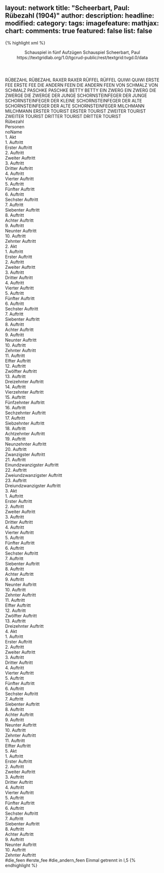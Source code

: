 layout: network
title: "Scheerbart, Paul: Rübezahl (1904)"
author:
description:
headline:
modified:
category:
tags:
imagefeature:
mathjax:
chart:
comments: true
featured: false
list: false
---
{% highlight xml %}
<?xml-model href="https://raw.githubusercontent.com/DLiNa/project/master/rules/lina.rnc"?><?xml-model href="https://raw.githubusercontent.com/DLiNa/project/master/rules/lina.sch"?>
<play xmlns="http://lina.digital">
  <header>
    <title>Rübezahl</title>
    <subtitle>Schauspiel in fünf Aufzügen</subtitle>
    <genretitle>Schauspiel</genretitle>
    <author>Scheerbart, Paul</author>
  	<date when="1904" type="print"/>
  	<source>https://textgridlab.org/1.0/tgcrud-public/rest/textgrid:tvgd.0/data</source>
  </header>
  <personae>
    <character>
      <name>RÜBEZAHL</name>
      <alias xml:id="rübezahl">
        <name>RÜBEZAHL</name>
      </alias>
    </character>
    <character>
      <name>RAXER</name>
      <alias xml:id="raxer">
        <name>RAXER</name>
      </alias>
    </character>
    <character>
      <name>RÜFFEL</name>
      <alias xml:id="rüffel">
        <name>RÜFFEL</name>
      </alias>
    </character>
    <character>
      <name>QUIWI</name>
      <alias xml:id="quiwi">
        <name>QUIWI</name>
      </alias>
    </character>
    <character>
      <name>ERSTE FEE</name>
      <alias xml:id="erste_fee">
        <name>ERSTE FEE</name>
      </alias>
    </character>
    <character>
      <name>DIE ANDERN FEEN</name>
      <alias xml:id="die_andern_feen">
        <name>DIE ANDERN FEEN</name>
      </alias>
    </character>
    <character>
      <name>VON SCHMALZ</name>
      <alias xml:id="von_schmalz">
        <name>VON SCHMALZ</name>
      </alias>
    </character>
    <character>
      <name>PASCHKE</name>
      <alias xml:id="paschke">
        <name>PASCHKE</name>
      </alias>
    </character>
    <character>
      <name>BETTY</name>
      <alias xml:id="betty">
        <name>BETTY</name>
      </alias>
    </character>
    <character>
      <name>EIN ZWERG</name>
      <alias xml:id="ein_zwerg">
        <name>EIN ZWERG</name>
      </alias>
    </character>
    <character>
      <name>DIE ZWERGE</name>
      <alias xml:id="die_zwerge">
        <name>DIE ZWERGE</name>
      </alias>
    </character>
    <character>
      <name>DER JUNGE SCHORNSTEINFEGER</name>
      <alias xml:id="der_junge_schornsteinfeger">
        <name>DER JUNGE SCHORNSTEINFEGER</name>
      </alias>
    	<alias xml:id="der_kleine_schornsteinfeger">
    		<name>DER KLEINE SCHORNSTEINFEGER</name>
    	</alias>
    </character>
    <character>
      <name>DER ALTE SCHORNSTEINFEGER</name>
      <alias xml:id="der_alte_schornsteinfeger">
        <name>DER ALTE SCHORNSTEINFEGER</name>
      </alias>
    </character>
    <character>
      <name>MILCHMANN</name>
      <alias xml:id="milchmann">
        <name>MILCHMANN</name>
      </alias>
    </character>
    <character>
      <name>ERSTER TOURIST</name>
      <alias xml:id="erster_tourist">
        <name>ERSTER TOURIST</name>
      </alias>
    </character>
    <character>
      <name>ZWEITER TOURIST</name>
      <alias xml:id="zweiter_tourist">
        <name>ZWEITER TOURIST</name>
      </alias>
    </character>
    <character>
      <name>DRITTER TOURIST</name>
      <alias xml:id="dritter_tourist">
        <name>DRITTER TOURIST</name>
      </alias>
    </character>
  </personae>
  <text>
    <div>
      <head>Rübezahl</head>
    </div>
    <div>
      <head>Personen</head>
      <div>
        <head>noName</head>
      </div>
    </div>
    <div>
      <head>1. Akt</head>
      <div>
        <head>1. Auftritt</head>
        <div>
          <head>Erster Auftritt</head>
          <sp who="#rübezahl">
            <amount n="1" unit="speech_acts"/>
            <amount n="198" unit="words"/>
            <amount n="1140" unit="chars"/>
          </sp>
        </div>
      </div>
      <div>
        <head>2. Auftritt</head>
        <div>
          <head>Zweiter Auftritt</head>
          <sp who="#raxer">
            <amount n="2" unit="speech_acts"/>
            <amount n="41" unit="words"/>
            <amount n="262" unit="chars"/>
          </sp>
          <sp who="#rübezahl">
            <amount n="1" unit="speech_acts"/>
            <amount n="17" unit="words"/>
            <amount n="111" unit="chars"/>
          </sp>
        </div>
      </div>
      <div>
        <head>3. Auftritt</head>
        <div>
          <head>Dritter Auftritt</head>
          <sp who="#rübezahl">
            <amount n="2" unit="speech_acts"/>
            <amount n="76" unit="words"/>
            <amount n="1" unit="lines"/>
            <amount n="446" unit="chars"/>
          </sp>
          <sp who="#rüffel">
            <amount n="1" unit="speech_acts"/>
            <amount n="25" unit="words"/>
            <amount n="178" unit="chars"/>
          </sp>
        </div>
      </div>
      <div>
        <head>4. Auftritt</head>
        <div>
          <head>Vierter Auftritt</head>
          <sp who="#quiwi">
            <amount n="12" unit="speech_acts"/>
            <amount n="439" unit="words"/>
            <amount n="7" unit="lines"/>
            <amount n="2184" unit="chars"/>
          </sp>
          <sp who="#rüffel">
            <amount n="11" unit="speech_acts"/>
            <amount n="310" unit="words"/>
            <amount n="8" unit="lines"/>
            <amount n="1651" unit="chars"/>
          </sp>
        </div>
      </div>
      <div>
        <head>5. Auftritt</head>
        <div>
          <head>Fünfter Auftritt</head>
          <sp who="#erste_fee">
            <amount n="3" unit="speech_acts"/>
            <amount n="18" unit="words"/>
            <amount n="3" unit="lines"/>
            <amount n="77" unit="chars"/>
          </sp>
          <sp who="#quiwi">
            <amount n="3" unit="speech_acts"/>
            <amount n="43" unit="words"/>
            <amount n="2" unit="lines"/>
            <amount n="214" unit="chars"/>
          </sp>
          <sp who="#die_andern_feen #erste_fee">
            <amount n="1" unit="speech_acts"/>
            <amount n="34" unit="words"/>
            <amount n="174" unit="chars"/>
          </sp>
          <sp who="#die_andern_feen">
            <amount n="1" unit="speech_acts"/>
            <amount n="22" unit="words"/>
            <amount n="116" unit="chars"/>
          </sp>
        </div>
      </div>
      <div>
        <head>6. Auftritt</head>
        <div>
          <head>Sechster Auftritt</head>
          <sp who="#rübezahl">
            <amount n="11" unit="speech_acts"/>
            <amount n="167" unit="words"/>
            <amount n="10" unit="lines"/>
            <amount n="907" unit="chars"/>
          </sp>
          <sp who="#quiwi">
            <amount n="11" unit="speech_acts"/>
            <amount n="212" unit="words"/>
            <amount n="6" unit="lines"/>
            <amount n="1099" unit="chars"/>
          </sp>
        </div>
      </div>
      <div>
        <head>7. Auftritt</head>
        <div>
          <head>Siebenter Auftritt</head>
          <sp who="#raxer">
            <amount n="1" unit="speech_acts"/>
            <amount n="7" unit="words"/>
            <amount n="1" unit="lines"/>
            <amount n="37" unit="chars"/>
          </sp>
          <sp who="#rübezahl">
            <amount n="2" unit="speech_acts"/>
            <amount n="64" unit="words"/>
            <amount n="1" unit="lines"/>
            <amount n="312" unit="chars"/>
          </sp>
          <sp who="#quiwi">
            <amount n="1" unit="speech_acts"/>
            <amount n="3" unit="words"/>
            <amount n="1" unit="lines"/>
            <amount n="14" unit="chars"/>
          </sp>
        </div>
      </div>
      <div>
        <head>8. Auftritt</head>
        <div>
          <head>Achter Auftritt</head>
          <sp who="#raxer">
            <amount n="18" unit="speech_acts"/>
            <amount n="233" unit="words"/>
            <amount n="14" unit="lines"/>
            <amount n="1395" unit="chars"/>
          </sp>
          <sp who="#quiwi">
            <amount n="17" unit="speech_acts"/>
            <amount n="193" unit="words"/>
            <amount n="13" unit="lines"/>
            <amount n="1016" unit="chars"/>
          </sp>
        </div>
      </div>
      <div>
        <head>9. Auftritt</head>
        <div>
          <head>Neunter Auftritt</head>
          <sp who="#quiwi">
            <amount n="1" unit="speech_acts"/>
            <amount n="109" unit="words"/>
            <amount n="506" unit="chars"/>
          </sp>
        </div>
      </div>
      <div>
        <head>10. Auftritt</head>
        <div>
          <head>Zehnter Auftritt</head>
          <sp who="#quiwi">
            <amount n="1" unit="speech_acts"/>
            <amount n="224" unit="words"/>
            <amount n="1084" unit="chars"/>
          </sp>
        </div>
      </div>
    </div>
    <div>
      <head>2. Akt</head>
      <div>
        <head>1. Auftritt</head>
        <div>
          <head>Erster Auftritt</head>
          <sp who="#raxer">
            <amount n="5" unit="speech_acts"/>
            <amount n="105" unit="words"/>
            <amount n="3" unit="lines"/>
            <amount n="621" unit="chars"/>
          </sp>
          <sp who="#rüffel">
            <amount n="4" unit="speech_acts"/>
            <amount n="119" unit="words"/>
            <amount n="3" unit="lines"/>
            <amount n="632" unit="chars"/>
          </sp>
        </div>
      </div>
      <div>
        <head>2. Auftritt</head>
        <div>
          <head>Zweiter Auftritt</head>
          <sp who="#quiwi">
            <amount n="2" unit="speech_acts"/>
            <amount n="33" unit="words"/>
            <amount n="1" unit="lines"/>
            <amount n="201" unit="chars"/>
          </sp>
          <sp who="#raxer">
            <amount n="2" unit="speech_acts"/>
            <amount n="39" unit="words"/>
            <amount n="1" unit="lines"/>
            <amount n="226" unit="chars"/>
          </sp>
          <sp who="#rüffel">
            <amount n="1" unit="speech_acts"/>
            <amount n="30" unit="words"/>
            <amount n="167" unit="chars"/>
          </sp>
        </div>
      </div>
      <div>
        <head>3. Auftritt</head>
        <div>
          <head>Dritter Auftritt</head>
          <sp who="#rüffel">
            <amount n="6" unit="speech_acts"/>
            <amount n="42" unit="words"/>
            <amount n="6" unit="lines"/>
            <amount n="202" unit="chars"/>
          </sp>
          <sp who="#quiwi">
            <amount n="5" unit="speech_acts"/>
            <amount n="39" unit="words"/>
            <amount n="5" unit="lines"/>
            <amount n="199" unit="chars"/>
          </sp>
        </div>
      </div>
      <div>
        <head>4. Auftritt</head>
        <div>
          <head>Vierter Auftritt</head>
          <sp who="#quiwi">
            <amount n="7" unit="speech_acts"/>
            <amount n="76" unit="words"/>
            <amount n="6" unit="lines"/>
            <amount n="416" unit="chars"/>
          </sp>
          <sp who="#rüffel">
            <amount n="5" unit="speech_acts"/>
            <amount n="41" unit="words"/>
            <amount n="5" unit="lines"/>
            <amount n="232" unit="chars"/>
          </sp>
          <sp who="#von_schmalz">
            <amount n="8" unit="speech_acts"/>
            <amount n="95" unit="words"/>
            <amount n="7" unit="lines"/>
            <amount n="528" unit="chars"/>
          </sp>
        </div>
      </div>
      <div>
        <head>5. Auftritt</head>
        <div>
          <head>Fünfter Auftritt</head>
          <sp who="#quiwi">
            <amount n="4" unit="speech_acts"/>
            <amount n="66" unit="words"/>
            <amount n="3" unit="lines"/>
            <amount n="350" unit="chars"/>
          </sp>
          <sp who="#von_schmalz">
            <amount n="2" unit="speech_acts"/>
            <amount n="24" unit="words"/>
            <amount n="2" unit="lines"/>
            <amount n="141" unit="chars"/>
          </sp>
          <sp who="#paschke">
            <amount n="2" unit="speech_acts"/>
            <amount n="20" unit="words"/>
            <amount n="2" unit="lines"/>
            <amount n="141" unit="chars"/>
          </sp>
          <sp who="#rüffel">
            <amount n="1" unit="speech_acts"/>
            <amount n="5" unit="words"/>
            <amount n="1" unit="lines"/>
            <amount n="42" unit="chars"/>
          </sp>
        </div>
      </div>
      <div>
        <head>6. Auftritt</head>
        <div>
          <head>Sechster Auftritt</head>
          <sp who="#paschke">
            <amount n="3" unit="speech_acts"/>
            <amount n="65" unit="words"/>
            <amount n="2" unit="lines"/>
            <amount n="364" unit="chars"/>
          </sp>
          <sp who="#quiwi">
            <amount n="3" unit="speech_acts"/>
            <amount n="51" unit="words"/>
            <amount n="1" unit="lines"/>
            <amount n="276" unit="chars"/>
          </sp>
        </div>
      </div>
      <div>
        <head>7. Auftritt</head>
        <div>
          <head>Siebenter Auftritt</head>
          <sp who="#raxer">
            <amount n="5" unit="speech_acts"/>
            <amount n="54" unit="words"/>
            <amount n="5" unit="lines"/>
            <amount n="267" unit="chars"/>
          </sp>
          <sp who="#quiwi">
            <amount n="3" unit="speech_acts"/>
            <amount n="23" unit="words"/>
            <amount n="3" unit="lines"/>
            <amount n="134" unit="chars"/>
          </sp>
          <sp who="#rüffel">
            <amount n="1" unit="speech_acts"/>
            <amount n="3" unit="words"/>
            <amount n="1" unit="lines"/>
            <amount n="26" unit="chars"/>
          </sp>
          <sp who="#betty">
            <amount n="2" unit="speech_acts"/>
            <amount n="11" unit="words"/>
            <amount n="2" unit="lines"/>
            <amount n="69" unit="chars"/>
          </sp>
        </div>
      </div>
      <div>
        <head>8. Auftritt</head>
        <div>
          <head>Achter Auftritt</head>
          <sp who="#quiwi">
            <amount n="3" unit="speech_acts"/>
            <amount n="27" unit="words"/>
            <amount n="3" unit="lines"/>
            <amount n="131" unit="chars"/>
          </sp>
          <sp who="#betty">
            <amount n="1" unit="speech_acts"/>
            <amount n="4" unit="words"/>
            <amount n="1" unit="lines"/>
            <amount n="23" unit="chars"/>
          </sp>
          <sp who="#rüffel">
            <amount n="2" unit="speech_acts"/>
            <amount n="9" unit="words"/>
            <amount n="2" unit="lines"/>
            <amount n="44" unit="chars"/>
          </sp>
        </div>
      </div>
      <div>
        <head>9. Auftritt</head>
        <div>
          <head>Neunter Auftritt</head>
          <sp who="#rübezahl">
            <amount n="2" unit="speech_acts"/>
            <amount n="27" unit="words"/>
            <amount n="2" unit="lines"/>
            <amount n="126" unit="chars"/>
          </sp>
          <sp who="#paschke">
            <amount n="1" unit="speech_acts"/>
            <amount n="5" unit="words"/>
            <amount n="1" unit="lines"/>
            <amount n="31" unit="chars"/>
          </sp>
          <sp who="#betty">
            <amount n="1" unit="speech_acts"/>
            <amount n="7" unit="words"/>
            <amount n="1" unit="lines"/>
            <amount n="38" unit="chars"/>
          </sp>
          <sp who="#rüffel">
            <amount n="1" unit="speech_acts"/>
            <amount n="6" unit="words"/>
            <amount n="1" unit="lines"/>
            <amount n="29" unit="chars"/>
          </sp>
        </div>
      </div>
      <div>
        <head>10. Auftritt</head>
        <div>
          <head>Zehnter Auftritt</head>
          <sp who="#raxer">
            <amount n="1" unit="speech_acts"/>
            <amount n="12" unit="words"/>
            <amount n="1" unit="lines"/>
            <amount n="55" unit="chars"/>
          </sp>
          <sp who="#rüffel">
            <amount n="1" unit="speech_acts"/>
            <amount n="6" unit="words"/>
            <amount n="1" unit="lines"/>
            <amount n="35" unit="chars"/>
          </sp>
        </div>
      </div>
      <div>
        <head>11. Auftritt</head>
        <div>
          <head>Elfter Auftritt</head>
          <sp who="#rübezahl">
            <amount n="3" unit="speech_acts"/>
            <amount n="37" unit="words"/>
            <amount n="2" unit="lines"/>
            <amount n="223" unit="chars"/>
          </sp>
          <sp who="#quiwi">
            <amount n="2" unit="speech_acts"/>
            <amount n="16" unit="words"/>
            <amount n="2" unit="lines"/>
            <amount n="77" unit="chars"/>
          </sp>
        </div>
      </div>
      <div>
        <head>12. Auftritt</head>
        <div>
          <head>Zwölfter Auftritt</head>
          <sp who="#von_schmalz">
            <amount n="2" unit="speech_acts"/>
            <amount n="8" unit="words"/>
            <amount n="2" unit="lines"/>
            <amount n="44" unit="chars"/>
          </sp>
          <sp who="#rübezahl">
            <amount n="2" unit="speech_acts"/>
            <amount n="34" unit="words"/>
            <amount n="1" unit="lines"/>
            <amount n="203" unit="chars"/>
          </sp>
          <sp who="#quiwi">
            <amount n="1" unit="speech_acts"/>
            <amount n="12" unit="words"/>
            <amount n="1" unit="lines"/>
            <amount n="64" unit="chars"/>
          </sp>
        </div>
      </div>
      <div>
        <head>13. Auftritt</head>
        <div>
          <head>Dreizehnter Auftritt</head>
          <sp who="#rübezahl">
            <amount n="3" unit="speech_acts"/>
            <amount n="55" unit="words"/>
            <amount n="2" unit="lines"/>
            <amount n="303" unit="chars"/>
          </sp>
          <sp who="#von_schmalz">
            <amount n="2" unit="speech_acts"/>
            <amount n="9" unit="words"/>
            <amount n="2" unit="lines"/>
            <amount n="52" unit="chars"/>
          </sp>
        </div>
      </div>
      <div>
        <head>14. Auftritt</head>
        <div>
          <head>Vierzehnter Auftritt</head>
          <sp who="#von_schmalz">
            <amount n="6" unit="speech_acts"/>
            <amount n="81" unit="words"/>
            <amount n="4" unit="lines"/>
            <amount n="466" unit="chars"/>
          </sp>
          <sp who="#paschke">
            <amount n="3" unit="speech_acts"/>
            <amount n="31" unit="words"/>
            <amount n="3" unit="lines"/>
            <amount n="174" unit="chars"/>
          </sp>
          <sp who="#betty">
            <amount n="3" unit="speech_acts"/>
            <amount n="75" unit="words"/>
            <amount n="1" unit="lines"/>
            <amount n="460" unit="chars"/>
          </sp>
        </div>
      </div>
      <div>
        <head>15. Auftritt</head>
        <div>
          <head>Fünfzehnter Auftritt</head>
          <sp who="#rübezahl">
            <amount n="4" unit="speech_acts"/>
            <amount n="40" unit="words"/>
            <amount n="3" unit="lines"/>
            <amount n="227" unit="chars"/>
          </sp>
          <sp who="#betty">
            <amount n="3" unit="speech_acts"/>
            <amount n="64" unit="words"/>
            <amount n="2" unit="lines"/>
            <amount n="363" unit="chars"/>
          </sp>
          <sp who="#raxer">
            <amount n="3" unit="speech_acts"/>
            <amount n="18" unit="words"/>
            <amount n="3" unit="lines"/>
            <amount n="83" unit="chars"/>
          </sp>
          <sp who="#von_schmalz">
            <amount n="1" unit="speech_acts"/>
            <amount n="12" unit="words"/>
            <amount n="1" unit="lines"/>
            <amount n="58" unit="chars"/>
          </sp>
        </div>
      </div>
      <div>
        <head>16. Auftritt</head>
        <div>
          <head>Sechzehnter Auftritt</head>
          <sp who="#rübezahl">
            <amount n="2" unit="speech_acts"/>
            <amount n="21" unit="words"/>
            <amount n="1" unit="lines"/>
            <amount n="130" unit="chars"/>
          </sp>
          <sp who="#von_schmalz">
            <amount n="2" unit="speech_acts"/>
            <amount n="224" unit="words"/>
            <amount n="1" unit="lines"/>
            <amount n="1319" unit="chars"/>
          </sp>
        </div>
      </div>
      <div>
        <head>17. Auftritt</head>
        <div>
          <head>Siebzehnter Auftritt</head>
          <sp who="#raxer">
            <amount n="2" unit="speech_acts"/>
            <amount n="15" unit="words"/>
            <amount n="2" unit="lines"/>
            <amount n="85" unit="chars"/>
          </sp>
          <sp who="#rübezahl">
            <amount n="1" unit="speech_acts"/>
            <amount n="18" unit="words"/>
            <amount n="1" unit="lines"/>
            <amount n="95" unit="chars"/>
          </sp>
        </div>
      </div>
      <div>
        <head>18. Auftritt</head>
        <div>
          <head>Achtzehnter Auftritt</head>
          <sp who="#rübezahl">
            <amount n="1" unit="speech_acts"/>
            <amount n="108" unit="words"/>
            <amount n="601" unit="chars"/>
          </sp>
        </div>
      </div>
      <div>
        <head>19. Auftritt</head>
        <div>
          <head>Neunzehnter Auftritt</head>
          <sp who="#paschke">
            <amount n="3" unit="speech_acts"/>
            <amount n="136" unit="words"/>
            <amount n="2" unit="lines"/>
            <amount n="780" unit="chars"/>
          </sp>
          <sp who="#rübezahl">
            <amount n="3" unit="speech_acts"/>
            <amount n="19" unit="words"/>
            <amount n="3" unit="lines"/>
            <amount n="94" unit="chars"/>
          </sp>
        </div>
      </div>
      <div>
        <head>20. Auftritt</head>
        <div>
          <head>Zwanzigster Auftritt</head>
          <sp who="#raxer">
            <amount n="1" unit="speech_acts"/>
            <amount n="4" unit="words"/>
            <amount n="1" unit="lines"/>
            <amount n="19" unit="chars"/>
          </sp>
          <sp who="#rübezahl">
            <amount n="1" unit="speech_acts"/>
            <amount n="66" unit="words"/>
            <amount n="363" unit="chars"/>
          </sp>
        </div>
      </div>
      <div>
        <head>21. Auftritt</head>
        <div>
          <head>Einundzwanzigster Auftritt</head>
          <sp who="#betty">
            <amount n="1" unit="speech_acts"/>
            <amount n="191" unit="words"/>
            <amount n="969" unit="chars"/>
          </sp>
        </div>
      </div>
      <div>
        <head>22. Auftritt</head>
        <div>
          <head>Zweiundzwanzigster Auftritt</head>
          <sp who="#quiwi">
            <amount n="2" unit="speech_acts"/>
            <amount n="29" unit="words"/>
            <amount n="2" unit="lines"/>
            <amount n="147" unit="chars"/>
          </sp>
          <sp who="#betty">
            <amount n="2" unit="speech_acts"/>
            <amount n="10" unit="words"/>
            <amount n="2" unit="lines"/>
            <amount n="43" unit="chars"/>
          </sp>
          <sp who="#rübezahl">
            <amount n="1" unit="speech_acts"/>
            <amount n="24" unit="words"/>
            <amount n="110" unit="chars"/>
          </sp>
        </div>
      </div>
      <div>
        <head>23. Auftritt</head>
        <div>
          <head>Dreiundzwanzigster Auftritt</head>
          <sp who="#quiwi">
            <amount n="5" unit="speech_acts"/>
            <amount n="321" unit="words"/>
            <amount n="2" unit="lines"/>
            <amount n="1595" unit="chars"/>
          </sp>
          <sp who="#rübezahl">
            <amount n="4" unit="speech_acts"/>
            <amount n="121" unit="words"/>
            <amount n="3" unit="lines"/>
            <amount n="690" unit="chars"/>
          </sp>
        </div>
      </div>
    </div>
    <div>
      <head>3. Akt</head>
      <div>
        <head>1. Auftritt</head>
        <div>
          <head>Erster Auftritt</head>
          <sp who="#die_andern_feen #erste_fee">
            <amount n="1" unit="speech_acts"/>
            <amount n="28" unit="words"/>
            <amount n="158" unit="chars"/>
          </sp>
        </div>
      </div>
      <div>
        <head>2. Auftritt</head>
        <div>
          <head>Zweiter Auftritt</head>
          <sp who="#quiwi">
            <amount n="11" unit="speech_acts"/>
            <amount n="184" unit="words"/>
            <amount n="9" unit="lines"/>
            <amount n="844" unit="chars"/>
          </sp>
          <sp who="#raxer">
            <amount n="10" unit="speech_acts"/>
            <amount n="58" unit="words"/>
            <amount n="10" unit="lines"/>
            <amount n="303" unit="chars"/>
          </sp>
        </div>
      </div>
      <div>
        <head>3. Auftritt</head>
        <div>
          <head>Dritter Auftritt</head>
          <sp who="#rübezahl">
            <amount n="3" unit="speech_acts"/>
            <amount n="20" unit="words"/>
            <amount n="3" unit="lines"/>
            <amount n="77" unit="chars"/>
          </sp>
          <sp who="#ein_zwerg">
            <amount n="1" unit="speech_acts"/>
            <amount n="5" unit="words"/>
            <amount n="1" unit="lines"/>
            <amount n="24" unit="chars"/>
          </sp>
          <sp who="#die_zwerge">
            <amount n="1" unit="speech_acts"/>
            <amount n="1" unit="words"/>
            <amount n="1" unit="lines"/>
            <amount n="5" unit="chars"/>
          </sp>
        </div>
      </div>
      <div>
        <head>4. Auftritt</head>
        <div>
          <head>Vierter Auftritt</head>
          <sp who="#rüffel">
            <amount n="7" unit="speech_acts"/>
            <amount n="267" unit="words"/>
            <amount n="2" unit="lines"/>
            <amount n="1529" unit="chars"/>
          </sp>
          <sp who="#rübezahl">
            <amount n="7" unit="speech_acts"/>
            <amount n="112" unit="words"/>
            <amount n="6" unit="lines"/>
            <amount n="637" unit="chars"/>
          </sp>
        </div>
      </div>
      <div>
        <head>5. Auftritt</head>
        <div>
          <head>Fünfter Auftritt</head>
        </div>
      </div>
      <div>
        <head>6. Auftritt</head>
        <div>
          <head>Sechster Auftritt</head>
          <sp who="#von_schmalz">
            <amount n="13" unit="speech_acts"/>
            <amount n="169" unit="words"/>
            <amount n="9" unit="lines"/>
            <amount n="990" unit="chars"/>
          </sp>
          <sp who="#paschke">
            <amount n="12" unit="speech_acts"/>
            <amount n="306" unit="words"/>
            <amount n="4" unit="lines"/>
            <amount n="1712" unit="chars"/>
          </sp>
        </div>
      </div>
      <div>
        <head>7. Auftritt</head>
        <div>
          <head>Siebenter Auftritt</head>
          <sp who="#betty">
            <amount n="3" unit="speech_acts"/>
            <amount n="68" unit="words"/>
            <amount n="1" unit="lines"/>
            <amount n="378" unit="chars"/>
          </sp>
          <sp who="#paschke">
            <amount n="4" unit="speech_acts"/>
            <amount n="49" unit="words"/>
            <amount n="2" unit="lines"/>
            <amount n="273" unit="chars"/>
          </sp>
          <sp who="#von_schmalz">
            <amount n="3" unit="speech_acts"/>
            <amount n="44" unit="words"/>
            <amount n="2" unit="lines"/>
            <amount n="238" unit="chars"/>
          </sp>
          <sp who="#von_schmalz #paschke">
            <amount n="1" unit="speech_acts"/>
            <amount n="3" unit="words"/>
            <amount n="1" unit="lines"/>
            <amount n="13" unit="chars"/>
          </sp>
        </div>
      </div>
      <div>
        <head>8. Auftritt</head>
        <div>
          <head>Achter Auftritt</head>
          <sp who="#raxer">
            <amount n="1" unit="speech_acts"/>
            <amount n="9" unit="words"/>
            <amount n="1" unit="lines"/>
            <amount n="64" unit="chars"/>
          </sp>
          <sp who="#betty">
            <amount n="1" unit="speech_acts"/>
            <amount n="6" unit="words"/>
            <amount n="1" unit="lines"/>
            <amount n="42" unit="chars"/>
          </sp>
          <sp who="#von_schmalz">
            <amount n="2" unit="speech_acts"/>
            <amount n="23" unit="words"/>
            <amount n="1" unit="lines"/>
            <amount n="122" unit="chars"/>
          </sp>
          <sp who="#paschke">
            <amount n="1" unit="speech_acts"/>
            <amount n="23" unit="words"/>
            <amount n="133" unit="chars"/>
          </sp>
          <sp who="#rübezahl">
            <amount n="1" unit="speech_acts"/>
            <amount n="160" unit="words"/>
            <amount n="956" unit="chars"/>
          </sp>
        </div>
      </div>
      <div>
        <head>9. Auftritt</head>
        <div>
          <head>Neunter Auftritt</head>
          <sp who="#rübezahl">
            <amount n="6" unit="speech_acts"/>
            <amount n="118" unit="words"/>
            <amount n="4" unit="lines"/>
            <amount n="654" unit="chars"/>
          </sp>
          <sp who="#rüffel">
            <amount n="6" unit="speech_acts"/>
            <amount n="112" unit="words"/>
            <amount n="4" unit="lines"/>
            <amount n="601" unit="chars"/>
          </sp>
        </div>
      </div>
      <div>
        <head>10. Auftritt</head>
        <div>
          <head>Zehnter Auftritt</head>
          <sp who="#quiwi">
            <amount n="8" unit="speech_acts"/>
            <amount n="112" unit="words"/>
            <amount n="7" unit="lines"/>
            <amount n="547" unit="chars"/>
          </sp>
          <sp who="#rübezahl">
            <amount n="8" unit="speech_acts"/>
            <amount n="100" unit="words"/>
            <amount n="5" unit="lines"/>
            <amount n="514" unit="chars"/>
          </sp>
          <sp who="#rüffel">
            <amount n="2" unit="speech_acts"/>
            <amount n="32" unit="words"/>
            <amount n="1" unit="lines"/>
            <amount n="172" unit="chars"/>
          </sp>
        </div>
      </div>
      <div>
        <head>11. Auftritt</head>
        <div>
          <head>Elfter Auftritt</head>
          <sp who="#quiwi">
            <amount n="3" unit="speech_acts"/>
            <amount n="116" unit="words"/>
            <amount n="1" unit="lines"/>
            <amount n="600" unit="chars"/>
          </sp>
          <sp who="#raxer">
            <amount n="3" unit="speech_acts"/>
            <amount n="46" unit="words"/>
            <amount n="2" unit="lines"/>
            <amount n="236" unit="chars"/>
          </sp>
        </div>
      </div>
      <div>
        <head>12. Auftritt</head>
        <div>
          <head>Zwölfter Auftritt</head>
          <sp who="#rübezahl">
            <amount n="4" unit="speech_acts"/>
            <amount n="70" unit="words"/>
            <amount n="3" unit="lines"/>
            <amount n="364" unit="chars"/>
          </sp>
          <sp who="#raxer">
            <amount n="2" unit="speech_acts"/>
            <amount n="24" unit="words"/>
            <amount n="2" unit="lines"/>
            <amount n="131" unit="chars"/>
          </sp>
          <sp who="#rüffel">
            <amount n="1" unit="speech_acts"/>
            <amount n="4" unit="words"/>
            <amount n="1" unit="lines"/>
            <amount n="22" unit="chars"/>
          </sp>
          <sp who="#quiwi">
            <amount n="1" unit="speech_acts"/>
            <amount n="10" unit="words"/>
            <amount n="1" unit="lines"/>
            <amount n="46" unit="chars"/>
          </sp>
        </div>
      </div>
      <div>
        <head>13. Auftritt</head>
        <div>
          <head>Dreizehnter Auftritt</head>
          <sp who="#quiwi">
            <amount n="1" unit="speech_acts"/>
            <amount n="264" unit="words"/>
            <amount n="1365" unit="chars"/>
          </sp>
        </div>
      </div>
    </div>
    <div>
      <head>4. Akt</head>
      <div>
        <head>1. Auftritt</head>
        <div>
          <head>Erster Auftritt</head>
          <sp who="#rübezahl">
            <amount n="4" unit="speech_acts"/>
            <amount n="60" unit="words"/>
            <amount n="3" unit="lines"/>
            <amount n="341" unit="chars"/>
          </sp>
          <sp who="#rüffel">
            <amount n="4" unit="speech_acts"/>
            <amount n="54" unit="words"/>
            <amount n="2" unit="lines"/>
            <amount n="327" unit="chars"/>
          </sp>
          <sp who="#raxer">
            <amount n="2" unit="speech_acts"/>
            <amount n="30" unit="words"/>
            <amount n="1" unit="lines"/>
            <amount n="160" unit="chars"/>
          </sp>
        </div>
      </div>
      <div>
        <head>2. Auftritt</head>
        <div>
          <head>Zweiter Auftritt</head>
          <sp who="#der_junge_schornsteinfeger">
            <amount n="4" unit="speech_acts"/>
            <amount n="29" unit="words"/>
            <amount n="4" unit="lines"/>
            <amount n="142" unit="chars"/>
          </sp>
          <sp who="#der_alte_schornsteinfeger">
            <amount n="8" unit="speech_acts"/>
            <amount n="166" unit="words"/>
            <amount n="5" unit="lines"/>
            <amount n="922" unit="chars"/>
          </sp>
          <sp who="#rübezahl">
            <amount n="6" unit="speech_acts"/>
            <amount n="63" unit="words"/>
            <amount n="5" unit="lines"/>
            <amount n="326" unit="chars"/>
          </sp>
          <sp who="#raxer">
            <amount n="2" unit="speech_acts"/>
            <amount n="13" unit="words"/>
            <amount n="2" unit="lines"/>
            <amount n="72" unit="chars"/>
          </sp>
        </div>
      </div>
      <div>
        <head>3. Auftritt</head>
        <div>
          <head>Dritter Auftritt</head>
          <sp who="#rüffel">
            <amount n="4" unit="speech_acts"/>
            <amount n="32" unit="words"/>
            <amount n="4" unit="lines"/>
            <amount n="185" unit="chars"/>
          </sp>
          <sp who="#rübezahl">
            <amount n="3" unit="speech_acts"/>
            <amount n="45" unit="words"/>
            <amount n="3" unit="lines"/>
            <amount n="217" unit="chars"/>
          </sp>
          <sp who="#raxer">
            <amount n="4" unit="speech_acts"/>
            <amount n="117" unit="words"/>
            <amount n="1" unit="lines"/>
            <amount n="642" unit="chars"/>
          </sp>
        </div>
      </div>
      <div>
        <head>4. Auftritt</head>
        <div>
          <head>Vierter Auftritt</head>
          <sp who="#milchmann">
            <amount n="4" unit="speech_acts"/>
            <amount n="158" unit="words"/>
            <amount n="2" unit="lines"/>
            <amount n="842" unit="chars"/>
          </sp>
          <sp who="#rüffel">
            <amount n="1" unit="speech_acts"/>
            <amount n="11" unit="words"/>
            <amount n="1" unit="lines"/>
            <amount n="54" unit="chars"/>
          </sp>
          <sp who="#rübezahl">
            <amount n="2" unit="speech_acts"/>
            <amount n="30" unit="words"/>
            <amount n="2" unit="lines"/>
            <amount n="162" unit="chars"/>
          </sp>
        </div>
      </div>
      <div>
        <head>5. Auftritt</head>
        <div>
          <head>Fünfter Auftritt</head>
          <sp who="#rübezahl">
            <amount n="7" unit="speech_acts"/>
            <amount n="104" unit="words"/>
            <amount n="6" unit="lines"/>
            <amount n="579" unit="chars"/>
          </sp>
          <sp who="#raxer">
            <amount n="2" unit="speech_acts"/>
            <amount n="16" unit="words"/>
            <amount n="2" unit="lines"/>
            <amount n="99" unit="chars"/>
          </sp>
          <sp who="#erster_tourist">
            <amount n="7" unit="speech_acts"/>
            <amount n="101" unit="words"/>
            <amount n="5" unit="lines"/>
            <amount n="581" unit="chars"/>
          </sp>
          <sp who="#rüffel">
            <amount n="1" unit="speech_acts"/>
            <amount n="14" unit="words"/>
            <amount n="1" unit="lines"/>
            <amount n="79" unit="chars"/>
          </sp>
        </div>
      </div>
      <div>
        <head>6. Auftritt</head>
        <div>
          <head>Sechster Auftritt</head>
          <sp who="#zweiter_tourist">
            <amount n="7" unit="speech_acts"/>
            <amount n="73" unit="words"/>
            <amount n="7" unit="lines"/>
            <amount n="384" unit="chars"/>
          </sp>
          <sp who="#rüffel">
            <amount n="4" unit="speech_acts"/>
            <amount n="95" unit="words"/>
            <amount n="3" unit="lines"/>
            <amount n="534" unit="chars"/>
          </sp>
          <sp who="#rübezahl">
            <amount n="8" unit="speech_acts"/>
            <amount n="448" unit="words"/>
            <amount n="5" unit="lines"/>
            <amount n="2450" unit="chars"/>
          </sp>
          <sp who="#dritter_tourist">
            <amount n="6" unit="speech_acts"/>
            <amount n="115" unit="words"/>
            <amount n="4" unit="lines"/>
            <amount n="604" unit="chars"/>
          </sp>
          <sp who="#erster_tourist">
            <amount n="2" unit="speech_acts"/>
            <amount n="33" unit="words"/>
            <amount n="1" unit="lines"/>
            <amount n="171" unit="chars"/>
          </sp>
        </div>
      </div>
      <div>
        <head>7. Auftritt</head>
        <div>
          <head>Siebenter Auftritt</head>
          <sp who="#der_junge_schornsteinfeger">
            <amount n="2" unit="speech_acts"/>
            <amount n="39" unit="words"/>
            <amount n="1" unit="lines"/>
            <amount n="189" unit="chars"/>
          </sp>
          <sp who="#rübezahl">
            <amount n="1" unit="speech_acts"/>
            <amount n="30" unit="words"/>
            <amount n="167" unit="chars"/>
          </sp>
        </div>
      </div>
      <div>
        <head>8. Auftritt</head>
        <div>
          <head>Achter Auftritt</head>
          <sp who="#der_alte_schornsteinfeger">
            <amount n="3" unit="speech_acts"/>
            <amount n="56" unit="words"/>
            <amount n="1" unit="lines"/>
            <amount n="297" unit="chars"/>
          </sp>
          <sp who="#der_junge_schornsteinfeger">
            <amount n="2" unit="speech_acts"/>
            <amount n="22" unit="words"/>
            <amount n="2" unit="lines"/>
            <amount n="111" unit="chars"/>
          </sp>
        </div>
      </div>
      <div>
        <head>9. Auftritt</head>
        <div>
          <head>Neunter Auftritt</head>
          <sp who="#erster_tourist">
            <amount n="3" unit="speech_acts"/>
            <amount n="51" unit="words"/>
            <amount n="1" unit="lines"/>
            <amount n="266" unit="chars"/>
          </sp>
          <sp who="#rübezahl">
            <amount n="2" unit="speech_acts"/>
            <amount n="146" unit="words"/>
            <amount n="805" unit="chars"/>
          </sp>
          <sp who="#rüffel">
            <amount n="3" unit="speech_acts"/>
            <amount n="48" unit="words"/>
            <amount n="2" unit="lines"/>
            <amount n="263" unit="chars"/>
          </sp>
          <sp who="#raxer">
            <amount n="1" unit="speech_acts"/>
            <amount n="17" unit="words"/>
            <amount n="114" unit="chars"/>
          </sp>
          <sp who="#dritter_tourist">
            <amount n="1" unit="speech_acts"/>
            <amount n="11" unit="words"/>
            <amount n="1" unit="lines"/>
            <amount n="69" unit="chars"/>
          </sp>
          <sp who="#zweiter_tourist">
            <amount n="1" unit="speech_acts"/>
            <amount n="215" unit="words"/>
            <amount n="1256" unit="chars"/>
          </sp>
        </div>
      </div>
      <div>
        <head>10. Auftritt</head>
        <div>
          <head>Zehnter Auftritt</head>
          <sp who="#der_kleine_schornsteinfeger">
            <amount n="4" unit="speech_acts"/>
            <amount n="48" unit="words"/>
            <amount n="4" unit="lines"/>
            <amount n="241" unit="chars"/>
          </sp>
          <sp who="#rübezahl">
            <amount n="3" unit="speech_acts"/>
            <amount n="23" unit="words"/>
            <amount n="3" unit="lines"/>
            <amount n="117" unit="chars"/>
          </sp>
        </div>
      </div>
      <div>
        <head>11. Auftritt</head>
        <div>
          <head>Elfter Auftritt</head>
          <sp who="#rübezahl">
            <amount n="4" unit="speech_acts"/>
            <amount n="312" unit="words"/>
            <amount n="1" unit="lines"/>
            <amount n="1765" unit="chars"/>
          </sp>
          <sp who="#raxer">
            <amount n="6" unit="speech_acts"/>
            <amount n="70" unit="words"/>
            <amount n="5" unit="lines"/>
            <amount n="390" unit="chars"/>
          </sp>
          <sp who="#rüffel">
            <amount n="5" unit="speech_acts"/>
            <amount n="73" unit="words"/>
            <amount n="3" unit="lines"/>
            <amount n="383" unit="chars"/>
          </sp>
          <sp who="#dritter_tourist">
            <amount n="1" unit="speech_acts"/>
            <amount n="6" unit="words"/>
            <amount n="1" unit="lines"/>
            <amount n="41" unit="chars"/>
          </sp>
        </div>
      </div>
    </div>
    <div>
      <head>5. Akt</head>
      <div>
        <head>1. Auftritt</head>
        <div>
          <head>Erster Auftritt</head>
          <sp who="#quiwi">
            <amount n="1" unit="speech_acts"/>
            <amount n="112" unit="words"/>
            <amount n="616" unit="chars"/>
          </sp>
          <sp who="#ein_zwerg">
            <amount n="1" unit="speech_acts"/>
            <amount n="25" unit="words"/>
            <amount n="144" unit="chars"/>
          </sp>
        </div>
      </div>
      <div>
        <head>2. Auftritt</head>
        <div>
          <head>Zweiter Auftritt</head>
          <sp who="#rübezahl">
            <amount n="9" unit="speech_acts"/>
            <amount n="135" unit="words"/>
            <amount n="6" unit="lines"/>
            <amount n="793" unit="chars"/>
          </sp>
          <sp who="#quiwi">
            <amount n="7" unit="speech_acts"/>
            <amount n="212" unit="words"/>
            <amount n="3" unit="lines"/>
            <amount n="1030" unit="chars"/>
          </sp>
          <sp who="#rüffel">
            <amount n="6" unit="speech_acts"/>
            <amount n="56" unit="words"/>
            <amount n="5" unit="lines"/>
            <amount n="381" unit="chars"/>
          </sp>
          <sp who="#raxer">
            <amount n="3" unit="speech_acts"/>
            <amount n="30" unit="words"/>
            <amount n="2" unit="lines"/>
            <amount n="197" unit="chars"/>
          </sp>
        </div>
      </div>
      <div>
        <head>3. Auftritt</head>
        <div>
          <head>Dritter Auftritt</head>
          <sp who="#rübezahl">
            <amount n="4" unit="speech_acts"/>
            <amount n="157" unit="words"/>
            <amount n="3" unit="lines"/>
            <amount n="932" unit="chars"/>
          </sp>
          <sp who="#von_schmalz #paschke #betty">
            <amount n="1" unit="speech_acts"/>
            <amount n="1" unit="words"/>
            <amount n="1" unit="lines"/>
            <amount n="3" unit="chars"/>
          </sp>
          <sp who="#von_schmalz">
            <amount n="2" unit="speech_acts"/>
            <amount n="17" unit="words"/>
            <amount n="2" unit="lines"/>
            <amount n="83" unit="chars"/>
          </sp>
        </div>
      </div>
      <div>
        <head>4. Auftritt</head>
        <div>
          <head>Vierter Auftritt</head>
          <sp who="#quiwi">
            <amount n="1" unit="speech_acts"/>
            <amount n="6" unit="words"/>
            <amount n="1" unit="lines"/>
            <amount n="26" unit="chars"/>
          </sp>
          <sp who="#rüffel">
            <amount n="1" unit="speech_acts"/>
            <amount n="7" unit="words"/>
            <amount n="1" unit="lines"/>
            <amount n="44" unit="chars"/>
          </sp>
          <sp who="#rübezahl">
            <amount n="2" unit="speech_acts"/>
            <amount n="96" unit="words"/>
            <amount n="1" unit="lines"/>
            <amount n="572" unit="chars"/>
          </sp>
          <sp who="#paschke">
            <amount n="1" unit="speech_acts"/>
            <amount n="13" unit="words"/>
            <amount n="1" unit="lines"/>
            <amount n="73" unit="chars"/>
          </sp>
        </div>
      </div>
      <div>
        <head>5. Auftritt</head>
        <div>
          <head>Fünfter Auftritt</head>
          <sp who="#betty">
            <amount n="4" unit="speech_acts"/>
            <amount n="26" unit="words"/>
            <amount n="4" unit="lines"/>
            <amount n="119" unit="chars"/>
          </sp>
          <sp who="#rübezahl">
            <amount n="2" unit="speech_acts"/>
            <amount n="104" unit="words"/>
            <amount n="615" unit="chars"/>
          </sp>
          <sp who="#raxer">
            <amount n="1" unit="speech_acts"/>
            <amount n="11" unit="words"/>
            <amount n="1" unit="lines"/>
            <amount n="53" unit="chars"/>
          </sp>
          <sp who="#rüffel">
            <amount n="1" unit="speech_acts"/>
            <amount n="1" unit="words"/>
            <amount n="1" unit="lines"/>
            <amount n="5" unit="chars"/>
          </sp>
          <sp who="#quiwi">
            <amount n="1" unit="speech_acts"/>
            <amount n="8" unit="words"/>
            <amount n="1" unit="lines"/>
            <amount n="32" unit="chars"/>
          </sp>
        </div>
      </div>
      <div>
        <head>6. Auftritt</head>
        <div>
          <head>Sechster Auftritt</head>
          <sp who="#raxer">
            <amount n="3" unit="speech_acts"/>
            <amount n="25" unit="words"/>
            <amount n="3" unit="lines"/>
            <amount n="145" unit="chars"/>
          </sp>
          <sp who="#quiwi">
            <amount n="6" unit="speech_acts"/>
            <amount n="82" unit="words"/>
            <amount n="5" unit="lines"/>
            <amount n="404" unit="chars"/>
          </sp>
          <sp who="#rüffel">
            <amount n="3" unit="speech_acts"/>
            <amount n="31" unit="words"/>
            <amount n="3" unit="lines"/>
            <amount n="174" unit="chars"/>
          </sp>
          <sp who="#rübezahl">
            <amount n="6" unit="speech_acts"/>
            <amount n="72" unit="words"/>
            <amount n="5" unit="lines"/>
            <amount n="346" unit="chars"/>
          </sp>
        </div>
      </div>
      <div>
        <head>7. Auftritt</head>
        <div>
          <head>Siebenter Auftritt</head>
          <sp who="#rübezahl">
            <amount n="1" unit="speech_acts"/>
            <amount n="12" unit="words"/>
            <amount n="1" unit="lines"/>
            <amount n="65" unit="chars"/>
          </sp>
        </div>
      </div>
      <div>
        <head>8. Auftritt</head>
        <div>
          <head>Achter Auftritt</head>
          <sp who="#rüffel">
            <amount n="4" unit="speech_acts"/>
            <amount n="65" unit="words"/>
            <amount n="2" unit="lines"/>
            <amount n="369" unit="chars"/>
          </sp>
          <sp who="#quiwi">
            <amount n="4" unit="speech_acts"/>
            <amount n="115" unit="words"/>
            <amount n="3" unit="lines"/>
            <amount n="523" unit="chars"/>
          </sp>
          <sp who="#rübezahl">
            <amount n="2" unit="speech_acts"/>
            <amount n="6" unit="words"/>
            <amount n="2" unit="lines"/>
            <amount n="32" unit="chars"/>
          </sp>
        </div>
      </div>
      <div>
        <head>9. Auftritt</head>
        <div>
          <head>Neunter Auftritt</head>
          <sp who="#quiwi">
            <amount n="5" unit="speech_acts"/>
            <amount n="118" unit="words"/>
            <amount n="3" unit="lines"/>
            <amount n="500" unit="chars"/>
          </sp>
          <sp who="#rübezahl">
            <amount n="4" unit="speech_acts"/>
            <amount n="118" unit="words"/>
            <amount n="2" unit="lines"/>
            <amount n="583" unit="chars"/>
          </sp>
        </div>
      </div>
      <div>
        <head>10. Auftritt</head>
        <div>
          <head>Zehnter Auftritt</head>
          <sp who="#rübezahl">
            <amount n="1" unit="speech_acts"/>
            <amount n="4" unit="words"/>
            <amount n="1" unit="lines"/>
            <amount n="19" unit="chars"/>
          </sp>
          <sp who="#quiwi">
            <amount n="1" unit="speech_acts"/>
            <amount n="235" unit="words"/>
            <amount n="1111" unit="chars"/>
          </sp>
        </div>
      </div>
    </div>
  </text>
	<documentation>
		<change n="1" who="dariokampkaspar" type="expandCollectivePartially">
			<path/>
			<orig>#die_feen</orig>
			<corr>#erste_fee #die_andern_feen</corr>
			<comment>Einmal getrennt in I,5</comment>
		</change>
	</documentation>
</play>
{% endhighlight %}